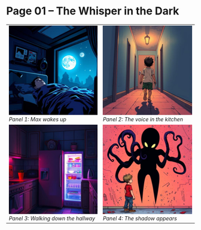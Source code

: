 # Page 01 – The Whisper in the Dark
<table>
  <tr>
    <td><img src="../../assets/illustrations/page01_panel01.png" width="100%"><br><em>Panel 1: Max wakes up</em></td>
    <td><img src="../../assets/illustrations/page01_panel02.png" width="100%"><br><em>Panel 2: The voice in the kitchen</em></td>
  </tr>
  <tr>
    <td><img src="../../assets/illustrations/page01_panel03.png" width="100%"><br><em>Panel 3: Walking down the hallway</em></td>
    <td><img src="../../assets/illustrations/page01_panel04.png" width="100%"><br><em>Panel 4: The shadow appears</em></td>
  </tr>
</table>
